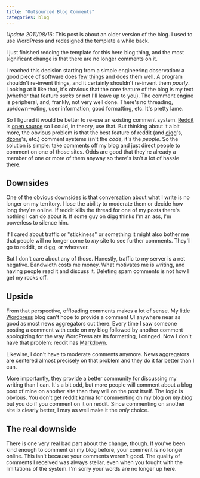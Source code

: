 ```yaml
---
title: "Outsourced Blog Comments"
categories: blog
---
```


<div class="update">
<p><em>Update 2011/08/16:</em> This post is about an older version of the blog. I used to use WordPress and redesigned the template a while back.
</p>
</div>

I just finished redoing the template for this here blog thing, and the most
significant change is that there are no longer comments on it.

I reached this decision starting from a simple engineering observation: a good
piece of software does [few things][saint] and does them well. A program
shouldn't re-invent things, and it certainly shouldn't re-invent them *poorly*.
Looking at it like that, it's obvious that the core feature of the blog is my
text (whether that feature *sucks* or not I'll leave up to you). The comment
engine is peripheral, and, frankly, not very well done. There's no threading,
up/down-voting, user information, good formatting, etc. It's pretty lame.

[saint]: http://en.wikiquote.org/wiki/Antoine_de_Saint_Exup%C3%A9ry "Perfection is attained, not when no more can be added, but when no more can be removed."

So I figured it would be better to re-use an existing comment system. [Reddit][]
is [open source][reddit source] so I could, in theory, use that. But thinking
about it a bit more, the obvious problem is that the best feature of reddit (and
[digg][]'s, [dzone][]'s, etc.) comment systems isn't the *code*, it's the
*people*. So the solution is simple: take comments off my blog and just direct
people to comment on one of those sites. Odds are good that they're already a
member of one or more of them anyway so there's isn't a lot of hassle there.

[reddit]: http://www.reddit.com/
[reddit source]: http://code.reddit.com/
[digg]: http://digg.com/
[dzone]: http://www.dzone.com

## Downsides

One of the obvious downsides is that conversation about what I write is no
longer on my territory. I lose the ability to moderate them or decide how long
they're online. If reddit kills the thread for one of my posts there's nothing I
can do about it. If some guy on digg thinks I'm an ass, I'm powerless to silence
him.

If I cared about traffic or "stickiness" or something it might also bother me
that people will no longer come to *my* site to see further comments. They'll go
to reddit, or digg, or wherever.

But I don't care about any of those. Honestly, traffic to my server is a net
negative. Bandwidth costs me money. What motivates me is writing, and having
people read it and discuss it. Deleting spam comments is not how I get my rocks
off.

## Upside

From that perspective, offloading comments makes a lot of sense. My little
[Wordpress][] blog can't hope to provide a comment UI anywhere near as good as
most news aggregators out there. Every time I saw someone posting a comment with
code on my blog followed by another comment apologizing for the way WordPress
ate its formatting, I cringed. Now I don't have that problem: reddit has
[Markdown][].

[wordpress]: http://wordpress.org/
[markdown]: http://daringfireball.net/projects/markdown/

Likewise, I don't have to moderate comments anymore. News aggregators are
centered almost precisely on that problem and they do it far better than I can.

More importantly, they provide a better community for discussing my writing than
I can. It's a bit odd, but more people will comment about a blog post of mine on
another site than they will on the post itself. The logic is obvious. You don't
get reddit karma for commenting on my blog *on my blog* but you do if you
comment on it on reddit. Since commenting on another site is clearly better, I
may as well make it the *only* choice.

## The real downside

There is one very real bad part about the change, though. If you've been kind
enough to comment on my blog before, your comment is no longer online. This
isn't because your comments weren't good. The quality of comments I received was
always stellar, even when you fought with the limitations of the system. I'm
sorry your words are no longer up here.
